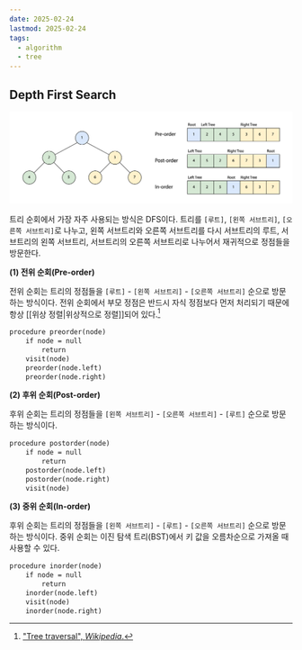 ```yaml
---
date: 2025-02-24 
lastmod: 2025-02-24
tags:
  - algorithm
  - tree
---
```


## Depth First Search

![Depth-first order traversals](../../_static/cs/tree-traversal-fig1.png)

트리 순회에서 가장 자주 사용되는 방식은 DFS이다. 트리를 `[루트]`, `[왼쪽 서브트리]`, `[오른쪽 서브트리]`로 나누고, 왼쪽 서브트리와 오른쪽 서브트리를 다시 서브트리의 루트, 서브트리의 왼쪽 서브트리, 서브트리의 오른쪽 서브트리로 나누어서 재귀적으로 정점들을 방문한다.

**(1) 전위 순회(Pre-order)**

전위 순회는 트리의 정점들을 `[루트]` - `[왼쪽 서브트리]` - `[오른쪽 서브트리]` 순으로 방문하는 방식이다. 전위 순회에서 부모 정점은 반드시 자식 정점보다 먼저 처리되기 때문에 항상 [[위상 정렬|위상적으로 정렬]]되어 있다.[^1]

```text
procedure preorder(node)
    if node = null
        return
    visit(node)
    preorder(node.left)
    preorder(node.right)
```

**(2) 후위 순회(Post-order)**

후위 순회는 트리의 정점들을 `[왼쪽 서브트리]` - `[오른쪽 서브트리]` - `[루트]` 순으로 방문하는 방식이다.

```text
procedure postorder(node)
    if node = null
        return
    postorder(node.left)
    postorder(node.right)
    visit(node)
```

**(3) 중위 순회(In-order)**

후위 순회는 트리의 정점들을 `[왼쪽 서브트리]` - `[루트]` - `[오른쪽 서브트리]` 순으로 방문하는 방식이다. 중위 순회는 이진 탐색 트리(BST)에서 키 값을 오름차순으로 가져올 때 사용할 수 있다.

```text
procedure inorder(node)
    if node = null
        return
    inorder(node.left)
    visit(node)
    inorder(node.right)
```





[^1]: ["Tree traversal", *Wikipedia*.](https://en.wikipedia.org/wiki/Tree_traversal)
